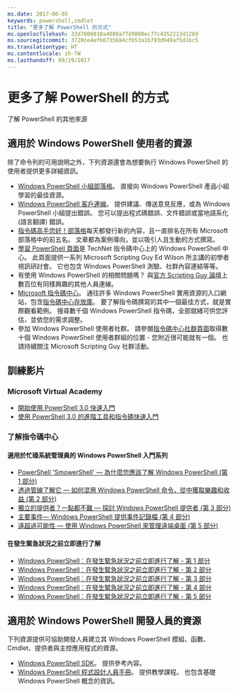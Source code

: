 ```yaml
---
ms.date: 2017-06-05
keywords: powershell,cmdlet
title: "更多了解 PowerShell 的方式"
ms.openlocfilehash: 32d7006010a4808a77d9800ec77c4352213d12b9
ms.sourcegitcommit: 3720ce4efb6735694cfb53a1b793d949af5d1bc5
ms.translationtype: HT
ms.contentlocale: zh-TW
ms.lasthandoff: 09/29/2017
---
```

# <a name="more-powershell-learning"></a>更多了解 PowerShell 的方式

了解 PowerShell 的其他來源  

## <a name="resources-for-windows-powershell-users"></a>適用於 Windows PowerShell 使用者的資源

除了命令列的可用說明之外，下列資源還會為想要執行 Windows PowerShell 的使用者提供更多詳細資訊。

- [Windows PowerShell 小組部落格](http://blogs.msdn.com/b/powershell/)。 直接向 Windows PowerShell 產品小組學習的最佳資源。
- [Windows PowerShell 客戶連線](http://Connect.Microsoft.com/PowerShell)。 提供建議、傳送意見反應，或為 Windows PowerShell 小組提出錯誤。 您可以提出程式碼錯誤、文件錯誤或當地語系化 (語言翻譯) 錯誤。
- [指令碼高手您好！部落格](https://blogs.technet.microsoft.com/heyscriptingguy/)每天都發行新的內容，且一直排名在所有 Microsoft 部落格中的前五名。 文章都為案例導向，並以吸引人且生動的方式撰寫。
- [學習 PowerShell 頁面](https://blogs.technet.microsoft.com/heyscriptingguy/2015/01/04/weekend-scripter-the-best-ways-to-learn-powershell/)是 TechNet 指令碼中心上的 Windows PowerShell 中心。 此頁面提供一系列 Microsoft Scripting Guy Ed Wilson 所主講的初學者視訊研討會。 它也包含 Windows PowerShell 測驗、社群內容連結等等。
- 有使用 Windows PowerShell 的相關問題嗎？ 與[官方 Scripting Guy 論壇](http://social.technet.microsoft.com/forums/itcg/threads/)上數百位有同樣興趣的其他人員連線。
- [Microsoft 指令碼中心](https://technet.microsoft.com/scriptcenter)。 通往許多 Windows PowerShell 實用資源的入口網站，包含[指令碼中心存放庫](http://gallery.technet.microsoft.com/scriptcenter/)。 要了解指令碼撰寫的其中一個最佳方式，就是實際觀看範例。 搜尋數千個 Windows PowerShell 指令碼，全部就緒可供您評估，並依您的需求調整。
- 參加 Windows PowerShell 使用者社群。 請參閱[指令碼中心社群頁面](https://technet.microsoft.com/scriptcenter/hh182567.aspx)取得數十個 Windows PowerShell 使用者群組的位置 - 您附近很可能就有一個。 也請持續關注 Microsoft Scripting Guy 社群活動。

## <a name="video-training"></a>訓練影片

### <a name="microsoft-virtual-academy"></a>Microsoft Virtual Academy
- [開始使用 PowerShell 3.0 快速入門](https://mva.microsoft.com/en-US/training-courses/getting-started-with-powershell-30-jump-start-8276)
- [使用 PowerShell 3.0 的進階工具和指令碼快速入門](https://mva.microsoft.com/en-US/training-courses/advanced-tools-scripting-with-powershell-30-jump-start-8231)

### <a name="script-center-learn"></a>了解指令碼中心
#### <a name="windows-powershell-essentials-for-the-busy-admin-series"></a>適用於忙碌系統管理員的 Windows PowerShell 入門系列
- [PowerShell 'SmowerShell' — 為什麼您應該了解 Windows PowerShell &#40;第 1 部分&#41;](http://dlbmodigital.microsoft.com/webcasts/wmv/23976_Dnl_L.wmv)
- [透過管線了解它 — 如何混用 Windows PowerShell 命令，從中獲取樂趣和收益 &#40;第 2 部分&#41;](http://dlbmodigital.microsoft.com/webcasts/wmv/23977_Dnl_L.wmv)
- [獨立的提供者？一點都不難 — 探討 Windows PowerShell 提供者 &#40;第 3 部分&#41;](http://dlbmodigital.microsoft.com/webcasts/wmv/23978_Dnl_L.wmv)
- [主要事件— Windows PowerShell 提供事件記錄檔 &#40;第 4 部分&#41;](http://dlbmodigital.microsoft.com/webcasts/wmv/23979_Dnl_L.wmv)
- [遠超過可能性 — 使用 Windows PowerShell 來管理遠端桌面 &#40;第 5 部分&#41;](http://dlbmodigital.microsoft.com/webcasts/wmv/23980_Dnl_L.wmv)

#### <a name="learn-it-now-before-its-an-emergency"></a>在發生緊急狀況之前立即進行了解
- [Windows PowerShell︰在發生緊急狀況之前立即進行了解 - 第 1 部分](http://dlbmodigital.microsoft.com/webcasts/wmv/1032481530_Dnl_L.wmv)
- [Windows PowerShell︰在發生緊急狀況之前立即進行了解 - 第 2 部分](http://dlbmodigital.microsoft.com/webcasts/wmv/1032481542_Dnl_L.wmv)
- [Windows PowerShell︰在發生緊急狀況之前立即進行了解 - 第 3 部分](http://dlbmodigital.microsoft.com/webcasts/wmv/1032481548_Dnl_L.wmv)
- [Windows PowerShell︰在發生緊急狀況之前立即進行了解 - 第 4 部分](http://dlbmodigital.microsoft.com/webcasts/wmv/1032481552_Dnl_L.wmv)
- [Windows PowerShell︰在發生緊急狀況之前立即進行了解 - 第 5 部分](http://dlbmodigital.microsoft.com/webcasts/wmv/1032481554_Dnl_L.wmv)

## <a name="resources-for-windows-powershell-developers"></a>適用於 Windows PowerShell 開發人員的資源

下列資源提供可協助開發人員建立其 Windows PowerShell 模組、函數、Cmdlet、提供者與主控應用程式的資源。

- [Windows PowerShell SDK](http://go.microsoft.com/fwlink/p/?LinkID=89595)。 提供參考內容。
- [Windows PowerShell 程式設計人員手冊](http://go.microsoft.com/fwlink/p/?LinkID=89596)。 提供教學課程。 也包含基礎 Windows PowerShell 概念的資訊。

